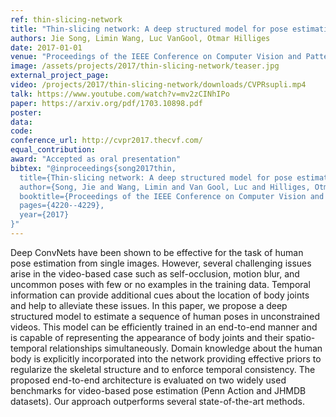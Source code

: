```yaml
---
ref: thin-slicing-network
title: "Thin-slicing network: A deep structured model for pose estimation in videos"
authors: Jie Song, Limin Wang, Luc VanGool, Otmar Hilliges
date: 2017-01-01
venue: "Proceedings of the IEEE Conference on Computer Vision and Pattern Recognition (CVPR)"
image: /assets/projects/2017/thin-slicing-network/teaser.jpg
external_project_page: 
video: /projects/2017/thin-slicing-network/downloads/CVPRsupli.mp4
talk: https://www.youtube.com/watch?v=mv2zCINhIPo
paper: https://arxiv.org/pdf/1703.10898.pdf
poster: 
data: 
code: 
conference_url: http://cvpr2017.thecvf.com/
equal_contribution: 
award: "Accepted as oral presentation"
bibtex: "@inproceedings{song2017thin,
  title={Thin-slicing network: A deep structured model for pose estimation in videos},
  author={Song, Jie and Wang, Limin and Van Gool, Luc and Hilliges, Otmar},
  booktitle={Proceedings of the IEEE Conference on Computer Vision and Pattern Recognition (CVPR)},
  pages={4220--4229},
  year={2017}
}"
---
```

Deep ConvNets have been shown to be effective for the
task of human pose estimation from single images. However, several challenging issues arise in the video-based
case such as self-occlusion, motion blur, and uncommon
poses with few or no examples in the training data. Temporal information can provide additional cues about the
location of body joints and help to alleviate these issues.
In this paper, we propose a deep structured model to estimate a sequence of human poses in unconstrained videos.
This model can be efficiently trained in an end-to-end manner and is capable of representing the appearance of body
joints and their spatio-temporal relationships simultaneously. Domain knowledge about the human body is explicitly incorporated into the network providing effective priors
to regularize the skeletal structure and to enforce temporal
consistency. The proposed end-to-end architecture is evaluated on two widely used benchmarks for video-based pose
estimation (Penn Action and JHMDB datasets). Our approach outperforms several state-of-the-art methods.
